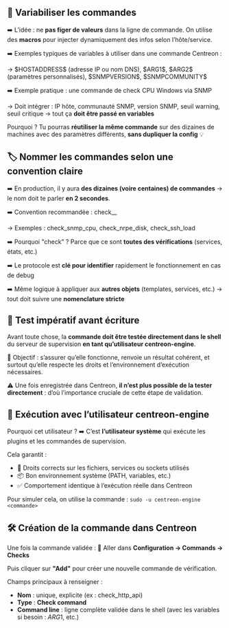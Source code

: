 ## 🔁 **Variabiliser les commandes**

➡️ L’idée : ne **pas figer de valeurs** dans la ligne de commande. On utilise des **macros** pour injecter dynamiquement des infos selon l’hôte/service.

➡️ Exemples typiques de variables à utiliser dans une commande Centreon :

→ \$HOSTADDRESS$ (adresse IP ou nom DNS), \$ARG1\$, \$ARG2\$ (paramètres personnalisés), \$SNMPVERSION\$, \$SNMPCOMMUNITY\$

➡️ Exemple pratique : une commande de check CPU Windows via SNMP

→ Doit intégrer : IP hôte, communauté SNMP, version SNMP, seuil warning, seuil critique → tout ça **doit être passé en variables**

Pourquoi ? Tu pourras **réutiliser la même commande** sur des dizaines de machines avec des paramètres différents, **sans dupliquer la config** 💡



## 🏷️ **Nommer les commandes selon une convention claire**

➡️ En production, il y aura **des dizaines (voire centaines) de commandes** → le nom doit te parler **en 2 secondes**.

➡️ Convention recommandée : check_<protocole>_<fonction>

→ Exemples : check_snmp_cpu, check_nrpe_disk, check_ssh_load

➡️ Pourquoi "check" ? Parce que ce sont **toutes des vérifications** (services, états, etc.)

➡️ Le protocole est **clé pour identifier** rapidement le fonctionnement en cas de debug

➡️ Même logique à appliquer aux **autres objets** (templates, services, etc.) → tout doit suivre une **nomenclature stricte**



## **🧪 Test impératif avant écriture**

Avant toute chose, la **commande doit être testée directement dans le shell** du serveur de supervision **en tant qu’utilisateur centreon-engine**.

🎯 Objectif : s’assurer qu’elle fonctionne, renvoie un résultat cohérent, et surtout qu’elle respecte les droits et l’environnement d’exécution nécessaires.

⚠️ Une fois enregistrée dans Centreon, **il n’est plus possible de la tester directement** : d’où l’importance cruciale de cette étape de validation.



## **👤 Exécution avec l’utilisateur centreon-engine**

Pourquoi cet utilisateur ? ➡️ C’est **l’utilisateur système** qui exécute les plugins et les commandes de supervision.

Cela garantit :

- 🔐 Droits corrects sur les fichiers, services ou sockets utilisés
- 📦 Bon environnement système (PATH, variables, etc.)
- ✅ Comportement identique à l’exécution réelle dans Centreon

Pour simuler cela, on utilise la commande : `sudo -u centreon-engine <commande>`

## **🛠️ Création de la commande dans Centreon**

Une fois la commande validée : 📍 Aller dans **Configuration → Commands → Checks**

Puis cliquer sur **"Add"** pour créer une nouvelle commande de vérification.

Champs principaux à renseigner :

- **Nom** : unique, explicite (ex : check_http_api)
- **Type** : **Check command**
- **Command line** : ligne complète validée dans le shell (avec les variables si besoin : $ARG1$, etc.)



